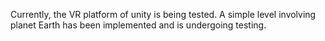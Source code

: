 Currently, the VR platform of unity is being tested. A simple level involving planet Earth has been implemented and is undergoing testing.

